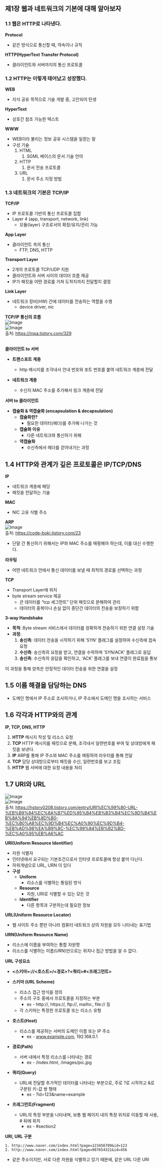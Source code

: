## 제1장 웹과 네트워크의 기본에 대해 알아보자
### 1.1 웹은 HTTP로 나타낸다.
**Protocol**
- 같은 방식으로 통신할 때, 약속이나 규칙

**HTTP(HyperText Transfer Protocol)**
- 클라이언트와 서버까지의 통신 프로토콜

### 1.2 HTTP는 이렇게 태어났고 성장했다.
**WEB**
- 지식 공유 목적으로 기술 개발 중, 고안되어 탄생

**HyperText**
- 상호간 참조 가능한 텍스트

**WWW**
- WEB이라 불리는 정보 공유 시스템을 일컫는 말
- 구성 기술
    1. HTML
        1. SGML 베이스의 문서 기술 언어
    2. HTTP
        1. 문서 전송 프로토콜
    3. URL
        1. 문서 주소 지정 방법

### 1.3 네트워크의 기본은 TCP/IP
**TCP/IP**
- IP 프로토콜 기반의 통신 프로토콜 집합
- Layer 4 (app, transport, network, link)
  - 모듈(layer) 구조로서의 확장/유지/관리 가능

**App Layer**
- 클라이언트 측의 통신
    - FTP, DNS, HTTP

**Transport Layer**
- 2개의 프로토콜 TCP/UDP 지원
- 클라이언트와 서버 사이의 데이터 흐름 제공
- IP가 패킷을 어떤 경로를 거쳐 도착지까지 전달할지 결정

**Link Layer**
- 네트워크 장비(HW) 간에 데이터를 전송하는 역할을 수행
  - device driver, nic

**TCP/IP 통신의 흐름**  
![Image](https://github.com/user-attachments/assets/bee04cfc-1bca-4da3-a2ce-7196d0717128)  
![Image](https://github.com/user-attachments/assets/4933a719-e37c-4f08-9e93-567dbecb83f8)  
출처: https://inpa.tistory.com/329  
<br>

**클라이언트 to 서버**
- **트랜스포트 계층**
  - http 메시지를 조각내서 안내 번호와 포트 번호를 붙여 네트워크 계층에 전달

- **네트워크 계층**
  - 수신지 MAC 주소를 추가해서 링크 계층에 전달

**서버 to 클라이언트**
- **캡슐화 & 역캡슐화 (encapsulation & decapsulation)**
  - **캡슐화란?**
    - 필요한 데이터(헤더)를 추가해 나가는 것
  - **캡슐화 이유**
    - 다른 네트워크와 통신하기 위해
  - **역캡슐화**
    - 수신측에서 헤더를 걷어내가는 과정

## 1.4 HTTP와 관계가 깊은 프로토콜은 IP/TCP/DNS
**IP**
- 네트워크 계층에 해당
- 패킷을 전달하는 기술

**MAC**
- NIC 고유 식별 주소

**ARP**  
![Image](https://github.com/user-attachments/assets/dee185a9-d787-479f-9864-c61cfec4ea9a)  
출처: https://code-boki.tistory.com/23  
- 단말 간 통신하기 위해서는 IP와 MAC 주소를 매핑해야 하는데, 이를 대신 수행한다.

**라우팅**
- 어떤 네트워크 안에서 통신 데이터를 보낼 때 최적의 경로를 선택하는 과정

**TCP**
- Transport Layer에 위치
- byte stream service 제공
  - 큰 데이터를 “tcp 세그먼트” 단위 패킷으로 분해하여 관리
  - 데이터의 중복이나 손실 없이 종단간 데이터의 전송을 보장하기 위함

**3-way Handshake**
- **목적**: Byte stream 서비스에서 데이터를 정확하게 전송하기 위한 연결 설정 기술
- **과정**:
  1. **송신측**: 데이터 전송을 시작하기 위해 ‘SYN’ 플래그를 설정하여 수신측에 접속 요청
  2. **수신측**: 송신측의 요청을 받고, 연결을 수락하며 ‘SYN/ACK’ 플래그로 응답
  3. **송신측**: 수신측의 응답을 확인하고, ‘ACK’ 플래그를 보내 연결이 완료됨을 통보

이 과정을 통해 양측은 안정적인 데이터 전송을 위한 연결을 설정

## 1.5 이름 해결을 담당하는 DNS
- 도메인 명에서 IP 주소로 조사하거나, IP 주소에서 도메인 명을 조사하는 서비스

## 1.6 각각과 HTTP와의 관계
**IP, TCP, DNS, HTTP**
1. **HTTP** 메시지 작성 및 리소스 요청
2. **TCP** HTTP 메시지를 패킷으로 분해, 조각내서 일련번호를 부여 및 상대방에게 패킷을 보낸다.
3. **IP** ARP를 통해 IP 주소와 MAC 주소를 매핑하여 라우터를 통해 전달
4. **TCP** 담당 상대방으로부터 패킷을 수신, 일련번호를 보고 조립
5. **HTTP** 웹 서버에 대한 요청 내용을 처리

## 1.7 URI와 URL
![Image](https://github.com/user-attachments/assets/5a00793d-e369-46a7-9382-9a6d559a7fdf)  
![Image](https://github.com/user-attachments/assets/0f46caf0-ff63-483b-b508-2053152eb2e5)  
출처: https://hstory0208.tistory.com/entry/URI%EC%99%80-URL-%EB%B9%84%EC%8A%B7%ED%95%B4%EB%B3%B4%EC%9D%B4%EB%8A%94%EB%8D%B0-%EC%B0%A8%EC%9D%B4%EC%A0%90%EC%9D%B4-%EB%AD%98%EA%B9%8C-%EC%99%84%EB%B2%BD-%EC%A0%95%EB%A6%AC

**URI(Uniform Resource Identifier)** 
- 자원 식별자
- 인터넷에서 요구되는 기본조건으로서 인터넷 프로토콜에 항상 붙어 다닌다.
- 하위개념으로 URL, URN 이 있다
- **구성**
  - **Uniform**
    - 리소스를 식별하는 통일된 방식
  - **Resource**
    - 자원, URI로 식별할 수 있는 모든 것
  - **Identifier**
    - 다른 항목과 구분하는데 필요한 정보

**URL(Uniform Resource Locator)** 
- 웹 사이트 주소 뿐만 아니라 컴퓨터 네트워크 상의 자원을 모두 나타내는 표기법

**URN(Uniform Resource Name)**
- 리소스에 이름을 부여하는 통합 자원명
- 리소스를 식별하는 이름(URN)만으로는 위치나 접근 방법을 알 수 없다.

**URL 구성요소**
- **<스키마>://<호스트>/<경로>?<쿼리>#<프래그먼트>**
- **스키마 (URL Scheme)**
  - 리소스 접근 방식을 정의
  - 주소의 구조 중에서 프로토콜을 지정하는 부분
    - ex - http://, https://, ftp://, mailto:, file:// 등
  - 각 스키마는 특정한 프로토콜 또는 리소스 유형

- **호스트(Host)**
  - 리소스를 제공하는 서버의 도메인 이름 또는 IP 주소 
    - ex - www.example.com, 192.168.0.1

- **경로(Path)**
  - 서버 내에서 특정 리소스를 나타내는 경로
    - ex - /index.html, /images/pic.jpg

- **쿼리(Query)**
  - URL에 전달할 추가적인 데이터를 나타내는 부분으로, 주로 ?로 시작하고 &로 구분된 키-값 쌍 형태
    - ex - ?id=123&name=example

- **프래그먼트(Fragment)**
  - URL의 특정 부분을 나타내며, 보통 웹 페이지 내의 특정 위치로 이동할 때 사용, # 뒤에 위치 
    - ex -  #section2

**URI, URL 구분**
```
1. http://www.naver.com/index.html?page=123456789&id=123
2. http://www.naver.com/index.html?page=987654321&id=456
```
- 같은 주소이지만, 서로 다른 자원을 식별하고 있기 때문에, 같은 URL 다른 URI
